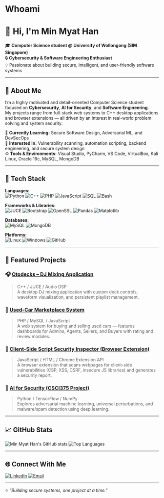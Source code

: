 # Whoami
# 👋 Hi, I'm Min Myat Han  

🎓 **Computer Science student @ University of Wollongong (SIM Singapore)**  
🔒 **Cybersecurity & Software Engineering Enthusiast**  
💡 Passionate about building secure, intelligent, and user-friendly software systems  

---

## 🧠 About Me  

I’m a highly motivated and detail-oriented Computer Science student focused on **Cybersecurity**, **AI for Security**, and **Software Engineering**.  
My projects range from full-stack web systems to C++ desktop applications and browser extensions — all driven by an interest in real-world problem solving and system security.  

🌱 **Currently Learning:** Secure Software Design, Adversarial ML, and DevSecOps  
🧩 **Interested In:** Vulnerability scanning, automation scripting, backend engineering, and secure system design  
⚙️ **Tools & Environments:** Visual Studio, PyCharm, VS Code, VirtualBox, Kali Linux, Oracle 19c, MySQL, MongoDB  

---

## 🧰 Tech Stack  

**Languages:**  
![Python](https://img.shields.io/badge/Python-3670A0?style=for-the-badge&logo=python&logoColor=ffdd54)
![C++](https://img.shields.io/badge/C++-00599C?style=for-the-badge&logo=cplusplus)
![PHP](https://img.shields.io/badge/PHP-777BB4?style=for-the-badge&logo=php)
![JavaScript](https://img.shields.io/badge/JavaScript-F7DF1E?style=for-the-badge&logo=javascript&logoColor=black)
![SQL](https://img.shields.io/badge/SQL-336791?style=for-the-badge&logo=postgresql)
![Bash](https://img.shields.io/badge/Bash-4EAA25?style=for-the-badge&logo=gnubash&logoColor=white)

**Frameworks & Libraries:**  
![JUCE](https://img.shields.io/badge/JUCE-C%2B%2B-00599C?style=for-the-badge)
![Bootstrap](https://img.shields.io/badge/Bootstrap-563D7C?style=for-the-badge&logo=bootstrap)
![OpenSSL](https://img.shields.io/badge/OpenSSL-721412?style=for-the-badge)
![Pandas](https://img.shields.io/badge/Pandas-150458?style=for-the-badge&logo=pandas)
![Matplotlib](https://img.shields.io/badge/Matplotlib-11557C?style=for-the-badge&logo=plotly&logoColor=white)

**Databases:**  
![MySQL](https://img.shields.io/badge/MySQL-4479A1?style=for-the-badge&logo=mysql)
![MongoDB](https://img.shields.io/badge/MongoDB-4EA94B?style=for-the-badge&logo=mongodb)

**Platforms:**  
![Linux](https://img.shields.io/badge/Linux-FCC624?style=for-the-badge&logo=linux&logoColor=black)
![Windows](https://img.shields.io/badge/Windows-0078D6?style=for-the-badge&logo=windows)
![GitHub](https://img.shields.io/badge/GitHub-181717?style=for-the-badge&logo=github)

---

## 🚀 Featured Projects  

### 🎧 [Otodecks – DJ Mixing Application](https://github.com/yourusername/otodecks)
> C++ / JUCE / Audio DSP  
A desktop DJ mixing application with custom deck controls, waveform visualization, and persistent playlist management.

### 🚗 [Used-Car Marketplace System](https://github.com/yourusername/used-car-marketplace)
> PHP / MySQL / JavaScript  
A web system for buying and selling used cars — features dashboards for Admins, Agents, Sellers, and Buyers with rating and review modules.

### 🧩 [Client-Side Script Security Inspector (Browser Extension)](https://github.com/yourusername/client-side-security-inspector)
> JavaScript / HTML / Chrome Extension API  
A browser extension that scans webpages for client-side vulnerabilities (CSP, XSS, CSRF, insecure JS libraries) and generates a security report.

### 🧠 [AI for Security (CSCI375 Project)](https://github.com/yourusername/ai-security)
> Python / TensorFlow / NumPy  
Explores adversarial machine learning, universal perturbations, and malware/spam detection using deep learning.

---

## 📈 GitHub Stats  

![Min Myat Han's GitHub stats](https://github-readme-stats.vercel.app/api?username=minmyathan&show_icons=true&theme=tokyonight&count_private=true)
![Top Languages](https://github-readme-stats.vercel.app/api/top-langs/?username=minmyathan&layout=compact&theme=tokyonight)

---

## 🌐 Connect With Me  

[![LinkedIn](https://img.shields.io/badge/LinkedIn-0A66C2?style=for-the-badge&logo=linkedin)](https://www.linkedin.com/in/minmyathan)
[![Email](https://img.shields.io/badge/Email-D14836?style=for-the-badge&logo=gmail&logoColor=white)](mailto:minmyathan@example.com)

---

⭐️ *“Building secure systems, one project at a time.”*
